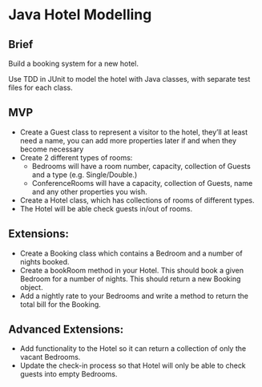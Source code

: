 <h1>Java Hotel Modelling</h1>
<h2>Brief</h2>
<p>Build a booking system for a new hotel.</p>
<p>Use TDD in JUnit to model the hotel with Java classes, with separate test files for each class.</p>
<h2>MVP</h2>
<ul>
<li>Create a Guest class to represent a visitor to the hotel, they’ll at least need a name, you can add more properties later if and when they become necessary</li>
<li>Create 2 different types of rooms:
  <ul>
  <li>Bedrooms will have a room number, capacity, collection of Guests and a type (e.g. Single/Double.)
  <li>ConferenceRooms will have a capacity, collection of Guests, name and any other properties you wish.
  </ul>
</li>
<li>Create a Hotel class, which has collections of rooms of different types.</li>
<li>The Hotel will be able check guests in/out of rooms.</li>
</ul>
<h2>Extensions:</h2>
<ul>
<li>Create a Booking class which contains a Bedroom and a number of nights booked.</li>
<li>Create a bookRoom method in your Hotel. This should book a given Bedroom for a number of nights. This should return a new Booking object.</li>
<li>Add a nightly rate to your Bedrooms and write a method to return the total bill for the Booking.</li>
</ul>
<h2>Advanced Extensions:</h2>
<ul>
<li>Add functionality to the Hotel so it can return a collection of only the vacant Bedrooms.</li>
<li>Update the check-in process so that Hotel will only be able to check guests into empty Bedrooms.</li>
</ul>
